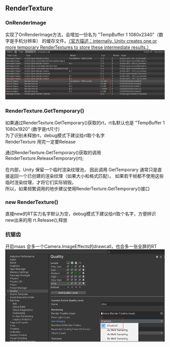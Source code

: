 ## RenderTexture
### OnRenderImage
实现了OnRenderImage方法，会增加一份名为 "TempBuffer 1 1080x2340"（数字是手机分辨率） 的缓存文件。[（官方描述：internally, Unity creates one or more temporary RenderTextures to store these intermediate results.）](https://docs.unity.cn/cn/current/ScriptReference/MonoBehaviour.OnRenderImage.html)
![Image text](1677826512905.jpg)

### RenderTexture.GetTemporary()
如果通过RenderTexture.GetTemporary()获取的rt，rt名默认也是 "TempBuffer 1 1080x1920"  (数字是rt尺寸) </br>
为了识别未释放rt，debug模式下建议给rt取个名字</br>
RenderTexture 用完一定要Release</br>

通过RenderTexture.GetTemporary()获取的调用RenderTexture.ReleaseTemporary(rt); </br>
</br>
在内部，Unity 保留一个临时渲染纹理池， 因此调用 GetTemporary 通常只是直接返回一个已创建的渲染纹理（如果大小和格式匹配）。 如果若干帧都不使用这些临时渲染纹理，才将它们实际销毁。</br>
所以，如果频繁调用的地步建议使用RenderTexture.GetTemporary()接口

### new RenderTexture()
直接new的RT实力名字默认为空，debug模式下建议给rt取个名字，方便辨识 </br>
new出来的用 rt.Release();释放</br>


### 抗锯齿
开启maas 会多一个Camera.ImageEffects的drawcall，也会多一张全屏的RT
![image text](maas.jpeg)
